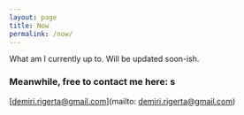 ```yaml
---
layout: page
title: Now
permalink: /now/
---
```


What am I currently up to. Will be updated soon-ish.

### Meanwhile, free to contact me here: s
[demiri.rigerta@gmail.com](mailto: demiri.rigerta@gmail.com)
